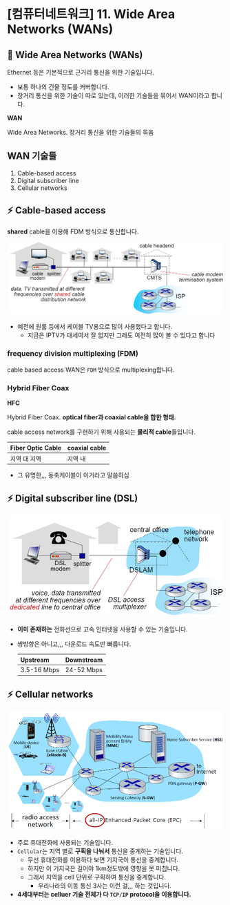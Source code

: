 # [컴퓨터네트워크] 11. Wide Area Networks (WANs)

<aside>

# 💖 Wide Area Networks (WANs)

</aside>

Ethernet 등은 기본적으로 근거리 통신을 위한 기술입니다.

- 보통 하나의 건물 정도를 커버합니다.
- 장거리 통신을 위한 기술이 따로 있는데, 이러한 기술들을 묶어서 WAN이라고 합니다.

<aside>

**WAN**

Wide Area Networks. 장거리 통신을 위한 기술들의 묶음

</aside>

## WAN 기술들

1. Cable-based access
2. Digital subscriber line
3. Cellular networks

## ⚡ Cable-based access

**shared** cable을 이용해 FDM 방식으로 통신합니다.

![image.png](%5B%E1%84%8F%E1%85%A5%E1%86%B7%E1%84%91%E1%85%B2%E1%84%90%E1%85%A5%E1%84%82%E1%85%A6%E1%84%90%E1%85%B3%E1%84%8B%E1%85%AF%E1%84%8F%E1%85%B3%5D%2011%20Wide%20Area%20Networks%20(WANs)%201843f66f522580f8bda9e360795c6bc1/image.png)

- 예전에 원룸 등에서 케이블 TV용으로 많이 사용했다고 합니다.
    - 지금은 IPTV가 대세여서 잘 없지만 그래도 여전히 많이 볼 수 있다고 합니다

### frequency division multiplexing (FDM)

cable based access WAN은 `FDM` 방식으로 multiplexing합니다.

### Hybrid Fiber Coax

<aside>

**HFC**

Hybrid Fiber Coax. **optical fiber과 coaxial cable을 합한 형태.**

</aside>

cable access network를 구현하기 위해 사용되는 **물리적 cable**들입니다.

| **Fiber Optic Cable** | **coaxial cable** |
| --- | --- |
| 지역 대 지역 | 지역 내 |
- 그 유명한,,, 동축케이블이 이거라고 말씀하심

## ⚡ Digital subscriber line (DSL)

![image.png](%5B%E1%84%8F%E1%85%A5%E1%86%B7%E1%84%91%E1%85%B2%E1%84%90%E1%85%A5%E1%84%82%E1%85%A6%E1%84%90%E1%85%B3%E1%84%8B%E1%85%AF%E1%84%8F%E1%85%B3%5D%2011%20Wide%20Area%20Networks%20(WANs)%201843f66f522580f8bda9e360795c6bc1/image%201.png)

- **이미 존재하는** 전화선으로 고속 인터넷을 사용할 수 있는 기술입니다.
- 쌍방향은 아니고,,, 다운로드 속도만 빠릅니다.
    
    
    | **Upstream** | Downstream |
    | --- | --- |
    | 3.5-16 Mbps | 24-52 Mbps |

## ⚡ Cellular networks

![image.png](%5B%E1%84%8F%E1%85%A5%E1%86%B7%E1%84%91%E1%85%B2%E1%84%90%E1%85%A5%E1%84%82%E1%85%A6%E1%84%90%E1%85%B3%E1%84%8B%E1%85%AF%E1%84%8F%E1%85%B3%5D%2011%20Wide%20Area%20Networks%20(WANs)%201843f66f522580f8bda9e360795c6bc1/image%202.png)

- 주로 휴대전화에 사용되는 기술입니다.
- `Cellular`는 지역 별로 **구획을 나눠서** 통신을 중계하는 기술입니다.
    - 무선 휴대전화를 이용하다 보면 기지국이 통신을 중계합니다.
    - 하지만 이 기지국은 길어야 1km정도밖에 영향을 못 미칩니다.
    - 그래서 지역을 cell 단위로 구획하여 통신을 중계합니다.
        - 우리나라의 이동 통신 3사는 이런 걸,,, 하는 것입니다.
- **4세대부터는 celluer 기술 전체가 다 `TCP/IP` protocol을 이용합니다.**